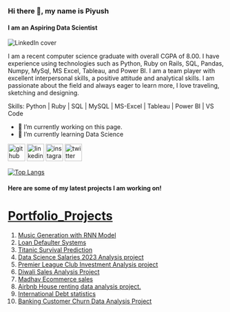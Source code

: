 ### Hi there 👋, my name is Piyush
#### I am an Aspiring Data Scientist

![LinkedIn cover](https://github.com/piyush8227/piyush8227/assets/78916771/ae43308c-ae47-4f21-a749-57c35f154a73)

I am a recent computer science graduate with overall CGPA of 8.00.
I have experience using technologies such as Python, Ruby on Rails, SQL, Pandas, Numpy, MySql, MS Excel, Tableau, and Power BI.
I am a team player with excellent interpersonal skills, a positive attitude and analytical skills.
I am passionate about the field and always eager to learn more, I love traveling, sketching and designing.

Skills: Python | Ruby | SQL | MySQL | MS-Excel | Tableau | Power BI | VS Code 

- 🔭 I’m currently working on this page. 
- 🌱 I’m currently learning Data Science 


[<img src='https://cdn.jsdelivr.net/npm/simple-icons@3.0.1/icons/github.svg' alt='github' height='40'>](https://github.com/piyush8227)  [<img src='https://cdn.jsdelivr.net/npm/simple-icons@3.0.1/icons/linkedin.svg' alt='linkedin' height='40'>](https://www.linkedin.com/in/piyush-more/)  [<img src='https://cdn.jsdelivr.net/npm/simple-icons@3.0.1/icons/instagram.svg' alt='instagram' height='40'>](https://www.instagram.com/piyushm8227/)  [<img src='https://cdn.jsdelivr.net/npm/simple-icons@3.0.1/icons/twitter.svg' alt='twitter' height='40'>](https://twitter.com/Piyush_9034)  

[![Top Langs](https://github-readme-stats.vercel.app/api/top-langs/?username=piyush8227)](https://github.com/anuraghazra/github-readme-stats)

#### Here are some of my latest projects I am working on!

# [Portfolio_Projects](https://github.com/piyush8227/Portfolio_Projects)

1. [Music Generation with RNN Model](https://github.com/piyush8227/Portfolio_Projects/tree/main/Music%20Generation%20With%20Character%20RNN)
2. [Loan Defaulter Systems](https://github.com/piyush8227/Portfolio_Projects/tree/main/Loan%20Defaulter%20System)
3. [Titanic Survival Prediction](https://github.com/piyush8227/Portfolio_Projects/tree/main/Titanic%20Data%20Mini%20Project)
4. [Data Science Salaries 2023 Analysis project](https://github.com/piyush8227/Portfolio_Projects/tree/main/Data%20Science%20Salaries%202023)
5. [Premier League Club Investment Analysis project](https://github.com/piyush8227/Portfolio_Projects/tree/main/Premier-League-Club-Investment)
6. [Diwali Sales Analysis Project](https://github.com/piyush8227/Portfolio_Projects/tree/main/Diwali%20Sales%20Data)
7. [Madhav Ecommerce sales](https://github.com/piyush8227/Portfolio_Projects/tree/main/Madhav%20Ecommerce%20Sales)
8. [Airbnb House renting data analysis project.](https://github.com/piyush8227/Portfolio_Projects/tree/main/Airbnb)
9. [International Debt statistics](https://github.com/piyush8227/Portfolio_Projects/tree/main/Analyze_International_Debt_Statistics)
10. [Banking Customer Churn Data Analysis Project](https://github.com/piyush8227/Portfolio_Projects/tree/main/Banking)
